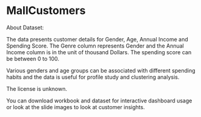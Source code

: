 # MallCustomers
About Dataset:

The data presents customer details for Gender, Age, Annual Income and Spending Score.
The Genre column represents Gender and the Annual Income column is in the unit of thousand Dollars.
The spending score can be between 0 to 100.

Various genders and age groups can be associated with different spending habits and the data is useful for profile study and clustering analysis.

The license is unknown.

You can download workbook and dataset for interactive dashboard usage or look at the slide images to look at customer insights.
